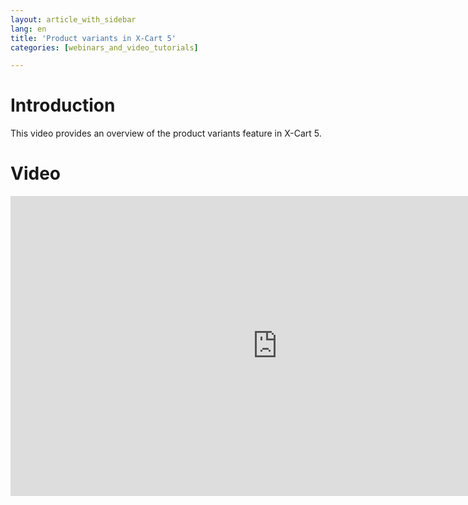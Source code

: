 ```yaml
---
layout: article_with_sidebar
lang: en
title: 'Product variants in X-Cart 5'
categories: [webinars_and_video_tutorials]

---
```




# Introduction

This video provides an overview of the product variants feature in X-Cart 5.

# Video

<iframe class="youtube-player" type="text/html" style="width: 853px; height: 480px" src="http://www.youtube.com/embed/bdzNYo4grnw" frameborder="0"></iframe>